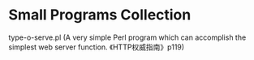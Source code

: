 # Small Programs Collection
type-o-serve.pl (A very simple Perl program which can accomplish the simplest web server function. 《HTTP权威指南》p119)
